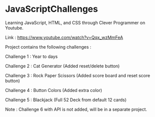 # JavaScriptChallenges
Learning JavaScript, HTML, and CSS through Clever Programmer on Youtube.

Link : https://www.youtube.com/watch?v=Qqx_wzMmFeA

Project contains the following challenges :

Challenge 1 : Year to days

Challenge 2 : Cat Generator (Added reset/delete button)

Challenge 3 : Rock Paper Scissors (Added score board and reset score button)

Challenge 4 : Button Colors (Added extra color)

Challenge 5 : Blackjack (Full 52 Deck from default 12 cards)

Note : Challenge 6 with API is not added, will be in a separate project.
